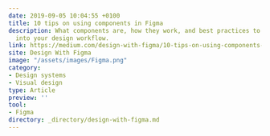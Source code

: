 ```yaml
---
date: 2019-09-05 10:04:55 +0100
title: 10 tips on using components in Figma
description: What components are, how they work, and best practices to incorporate them
  into your design workflow.
link: https://medium.com/design-with-figma/10-tips-on-using-components-in-figma-c7db9c5e7fe1
site: Design With Figma
image: "/assets/images/Figma.png"
category:
- Design systems
- Visual design
type: Article
preview: ''
tool:
- Figma
directory: _directory/design-with-figma.md
---
```

